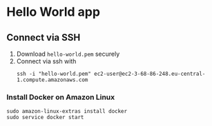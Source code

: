 # Hello World app

## Connect via SSH

1. Download `hello-world.pem` securely
2. Connect via ssh with
   ```
   ssh -i "hello-world.pem" ec2-user@ec2-3-68-86-248.eu-central-1.compute.amazonaws.com
   ```

### Install Docker on Amazon Linux
```
sudo amazon-linux-extras install docker
sudo service docker start
```
